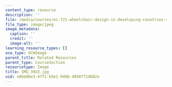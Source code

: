 ```yaml
---
content_type: resource
description: ''
file: /media/courses/ec-721-wheelchair-design-in-developing-countries-spring-2009/e8be8be34ff1b5e194664058ff1db02a_IMG_3923.jpg
file_type: image/jpeg
image_metadata:
  caption: ''
  credit: ''
  image-alt: ''
learning_resource_types: []
ocw_type: OCWImage
parent_title: Related Resources
parent_type: CourseSection
resourcetype: Image
title: IMG_3923.jpg
uid: e8be8be3-4ff1-b5e1-9466-4058ff1db02a
---
```

